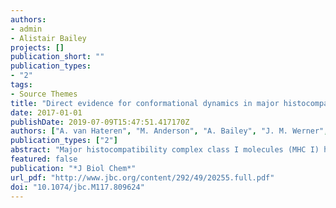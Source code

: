 ```yaml
---
authors:
- admin
- Alistair Bailey
projects: []
publication_short: ""
publication_types:
- "2"
tags:
- Source Themes
title: "Direct evidence for conformational dynamics in major histocompatibility complex class I molecules"
date: 2017-01-01
publishDate: 2019-07-09T15:47:51.417170Z
authors: ["A. van Hateren", "M. Anderson", "A. Bailey", "J. M. Werner", "P. Skipp", "T. Elliott"]
publication_types: ["2"]
abstract: "Major histocompatibility complex class I molecules (MHC I) help protect jawed vertebrates by binding and presenting immunogenic peptides to cytotoxic T lymphocytes. Peptides are selected from a large diversity present in the endoplasmic reticulum. However, only a limited number of peptides complement the polymorphic MHC specificity determining pockets in a way that leads to high-affinity peptide binding and efficient antigen presentation. MHC I molecules possess an intrinsic ability to discriminate between peptides, which varies in efficiency between allotypes, but the mechanism of selection is unknown. Elucidation of the selection mechanism is likely to benefit future immune-modulatory therapies. Evidence suggests peptide selection involves transient adoption of alternative, presumably higher energy conformations than native peptide–MHC complexes. However, the instability of peptide-receptive MHC molecules has hindered characterization of such conformational plasticity. To investigate the dynamic nature of MHC, we refolded MHC proteins with peptides that can be hydrolyzed by UV light and thus released. We compared the resultant peptide-receptive MHC molecules with non-hydrolyzed peptide-loaded MHC complexes by monitoring the exchange of hydrogen for deuterium in solution. We found differences in hydrogen–deuterium exchange between peptide-loaded and peptide-receptive molecules that were negated by the addition of peptide to peptide-receptive MHC molecules. Peptide hydrolysis caused significant increases in hydrogen–deuterium exchange in sub-regions of the peptide-binding domain and smaller increases elsewhere, including in the α3 domain and the non-covalently associated β2-microglobulin molecule, demonstrating long-range dynamic communication. Comparing two MHC allotypes revealed allotype-specific differences in hydrogen–deuterium exchange, consistent with the notion that MHC I plasticity underpins peptide selection. "
featured: false
publication: "*J Biol Chem*"
url_pdf: "http://www.jbc.org/content/292/49/20255.full.pdf"
doi: "10.1074/jbc.M117.809624"
---
```


